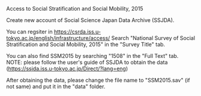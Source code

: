 Access to Social Stratification and Social Mobility, 2015

Create new account of Social Science Japan Data Archive (SSJDA).

You can regsiter in https://csrda.iss.u-tokyo.ac.jp/english/infrastructure/access/
Search "National Survey of Social Stratification and Social Mobility, 2015" in the "Survey Title" tab.

You can also find SSM2015 by searching "1508" in the "Full Text" tab.
NOTE: please follow the user's guide of SSJDA to obtain the data (https://ssjda.iss.u-tokyo.ac.jp/Direct/?lang=eng)

After obtaining the data, please change the file name to "SSM2015.sav" (if not same) and put it in the "data" folder.